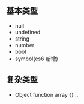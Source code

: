 ## 基本类型
- null
- undefined
- string
- number
- bool
- symbol(es6 新增)

## 复杂类型
- Object
 function array {} ..

